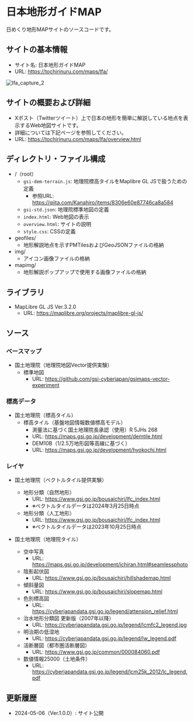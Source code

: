 # 日本地形ガイドMAP
日めくり地形MAPサイトのソースコードです。

## サイトの基本情報
- サイト名: 日本地形ガイドMAP
- URL: https://tochirinuru.com/maps/lfa/

![lfa_capture_2](https://github.com/tochirinuru/lfa/assets/102892587/6da4416c-ecaa-49e2-bab2-9bf42ee31b41)

## サイトの概要および詳細
- Xポスト（Twitterツイート）上で日本の地形を簡単に解説している地点を表示するWeb地図サイトです。
- 詳細については下記ページを参照してください。
- URL: https://tochirinuru.com/maps/lfa/overview.html

## ディレクトリ・ファイル構成
- /（root）
  - `gsi-dem-terrain.js`: 地理院標高タイルをMaplibre GL JSで扱うための定義
    - 参照URL: https://qiita.com/Kanahiro/items/8306e60e87746ca8a584
  - `gsi-std.json`: 地理院標準地図の定義
  - `index.html`: Web地図の表示
  - `overview.html`: サイトの説明
  - `style.css`: CSSの定義
- geofiles/
  - 地形解説地点を示すPMTilesおよびGeoJSONファイルの格納
- img/
  - アイコン画像ファイルの格納
- mapimg/
  - 地形解説ポップアップで使用する画像ファイルの格納

## ライブラリ
- MapLibre GL JS Ver.3.2.0
  - URL: https://maplibre.org/projects/maplibre-gl-js/

## ソース
### ベースマップ
- 国土地理院（地理院地図Vector提供実験）
  - 標準地図
    - URL: https://github.com/gsi-cyberjapan/gsimaps-vector-experiment

### 標高データ
- 国土地理院（標高タイル）
  - 標高タイル（基盤地図情報数値標高モデル）
    - 測量法に基づく国土地理院長承認（使用）R 5JHs 268
    - URL: https://maps.gsi.go.jp/development/demtile.html
    - DEM10B（1/2.5万地形図等高線に基づく）
    - URL: https://maps.gsi.go.jp/development/hyokochi.html

### レイヤ
- 国土地理院（ベクトルタイル提供実験）
  - 地形分類（自然地形）
    - URL: https://www.gsi.go.jp/bousaichiri/lfc_index.html
    - ※ベクトルタイルデータは2024年3月25日時点
  - 地形分類（人工地形）
    - URL: https://www.gsi.go.jp/bousaichiri/lfc_index.html
    - ※ベクトルタイルデータは2023年10月25日時点

- 国土地理院（地理院タイル）
  - 空中写真
    - URL: https://maps.gsi.go.jp/development/ichiran.html#seamlessphoto
  - 陰影起伏図
    - URL: https://www.gsi.go.jp/bousaichiri/hillshademap.html
  - 傾斜量図
    - URL: https://www.gsi.go.jp/bousaichiri/slopemap.html
  - 色別標高図
    - URL: https://cyberjapandata.gsi.go.jp/legend/attension_relief.html
  - 治水地形分類図 更新版（2007年以降）
    - URL: https://cyberjapandata.gsi.go.jp/legend/lcmfc2_legend.jpg
  - 明治期の低湿地
    - URL: https://cyberjapandata.gsi.go.jp/legend/lw_legend.pdf
  - 活断層図（都市圏活断層図）
    - URL: https://www.gsi.go.jp/common/000084060.pdf
  - 数値情報25000（土地条件）
    - URL: https://cyberjapandata.gsi.go.jp/legend/lcm25k_2012/lc_legend.pdf

## 更新履歴
- 2024-05-06（Ver.1.0.0）: サイト公開
